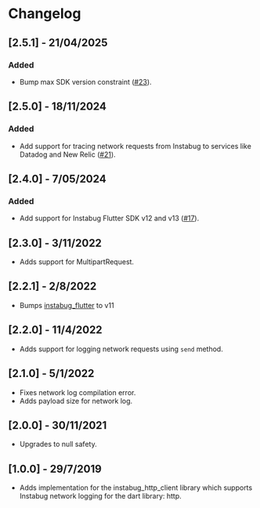 # Changelog

## [2.5.1] - 21/04/2025

### Added

- Bump max SDK version constraint ([#23](https://github.com/Instabug/Instabug-Dart-http-Adapter/pull/23)).

## [2.5.0] - 18/11/2024

### Added

- Add support for tracing network requests from Instabug to services like Datadog and New Relic ([#21](https://github.com/Instabug/Instabug-Dart-http-Adapter/pull/21)).

## [2.4.0] - 7/05/2024

### Added

- Add support for Instabug Flutter SDK v12 and v13 ([#17](https://github.com/Instabug/Instabug-Dart-http-Adapter/pull/17)).

## [2.3.0] - 3/11/2022

- Adds support for MultipartRequest.

## [2.2.1] - 2/8/2022

- Bumps [instabug_flutter](https://pub.dev/packages/instabug_flutter) to v11

## [2.2.0] - 11/4/2022

- Adds support for logging network requests using `send` method.

## [2.1.0] - 5/1/2022

- Fixes network log compilation error.
- Adds payload size for network log.

## [2.0.0] - 30/11/2021

- Upgrades to null safety.

## [1.0.0] - 29/7/2019

- Adds implementation for the instabug_http_client library which supports Instabug network logging for the dart library: http.
